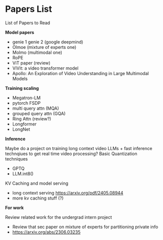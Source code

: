 # Papers List
List of Papers to Read  

**Model papers**
- genie 1 genie 2 (google deepmind)
- Olmoe (mixture of experts one)
- Molmo (multimodal one)
- RoPE
- ViT paper (review)
- ViVit: a video transformer model
- Apollo: An Exploration of Video Understanding in Large Multimodal Models
  
**Training scaling**

- Megatron-LM
- pytorch FSDP
- multi query attn (MQA)
- grouped query attn (GQA)
- Ring Attn (review?)
- Longformer
- LongNet

**Inference**  

Maybe do a project on training long context video LLMs + fast inference technqiues to get real time video processing?
Basic Quantization techniques
- GPTQ
- LLM.int8()

KV Caching and model serving
- long context serving https://arxiv.org/pdf/2405.08944
- more kv caching stuff (?)

**For work**  

Review related work for the undergrad intern project
- Review that sec paper on mixture of experts for partitioning private info
- https://arxiv.org/abs/2306.03235
